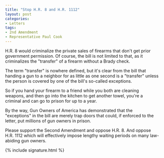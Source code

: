```yaml
---
title: "Stop H.R. 8 and H.R. 1112"
layout: post
categories:
- Letters
tags:
- 2nd Amendment
- Representative Paul Cook
---
```


H.R. 8 would criminalize the private sales of firearms that don't get prior government permission. Of course, the bill is not limited to that, as it criminalizes the "transfer" of a firearm without a Brady check.

The term "transfer" is nowhere defined, but it's clear from the bill that handing a gun to a neighbor for as little as one second is a "transfer" unless the person is covered by one of the bill's so-called exceptions.

So if you hand your firearm to a friend while you both are cleaning weapons, and then go into the kitchen to get another towel, you're a criminal and can go to prison for up to a year.

By the way, Gun Owners of America has demonstrated that the "exceptions" in the bill are merely trap doors that could, if enforced to the letter, put millions of gun owners in prison.

Please support the Second Amendment and oppose H.R. 8. And oppose H.R. 1112 which will effectively impose lengthy waiting periods on many law-abiding gun owners.

{% include signature.html %}
